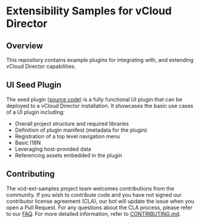 

# Extensibility Samples for vCloud Director

## Overview
This repository contains example plugins for integrating with, and extending vCloud Director capabilities.

## UI Seed Plugin
The seed plugin ([source code](../../tree/plugin-seed-9.1)) is a fully functional UI plugin that can be deployed to a vCloud Director installation. It showcases the basic use cases of a UI plugin including:
* Overall project structure and required libraries
* Definition of plugin manifest (metadata for the plugin)
* Registration of a top level navigation menu
* Basic I18N
* Leveraging host-provided data
* Referencing assets embedded in the plugin

## Contributing

The vcd-ext-samples project team welcomes contributions from the community. If you wish to contribute code and you have not
signed our contributor license agreement (CLA), our bot will update the issue when you open a Pull Request. For any
questions about the CLA process, please refer to our [FAQ](https://cla.vmware.com/faq). For more detailed information,
refer to [CONTRIBUTING.md](CONTRIBUTING.md).

